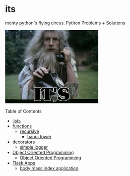 # its
monty python's flying circus. Python Problems + Solutions

![img](./static/img/monty.jpg)


Table of Contents

* [lists](./src/lists)
* [functions](./src/functions)
    * [recursive](./src/functions/recursive)
        * [hanoi tower](./src/functions/recursive/hanoi/README.md)
* [decorators](./src/decorators)
    * [simple logger](./src/decorators/simple.logger/README.md)
* [Object Oriented Programming](./src/oop)
    * [Object Oriented Programming](./src/oop/polynomial/README.md)
* [Flask Apps](./src/flask_apps)
    * [body mass index application](./src/flask_apps/bmi/README.md)